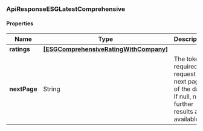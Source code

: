 
[//]: # (CLASS:ApiResponseESGLatestComprehensive)

[//]: # (KIND:object)

### ApiResponseESGLatestComprehensive

#### Properties

[//]: # (START_DEFINITION)

Name | Type | Description
------------ | ------------- | -------------
**ratings** | [**[ESGComprehensiveRatingWithCompany]**](ESGComprehensiveRatingWithCompany.md) |  &nbsp;
**nextPage** | String | The token required to request the next page of the data. If null, no further results are available. &nbsp;

[//]: # (END_DEFINITION)


[//]: # (CONTAINED_CLASS:ESGComprehensiveRatingWithCompany)





